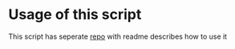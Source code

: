 # Usage of this script
This script has seperate [repo](https://github.com/uwumouse/spotify-current-song) with readme describes how to use it
